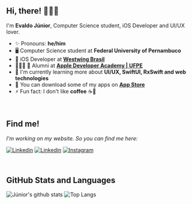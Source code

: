## Hi, there! 🤙👋🌈

I'm  **Evaldo Júnior**, Computer Science student, iOS Developer and UI/UX lover.

- ✨ Pronouns: **he/him**
- 🖥 Computer Science student at **Federal University of Pernambuco** 
- 💚 iOS Developer at [**Westwing Brasil**](https://www.instagram.com/westwingbr/?hl=pt)
- 🧑🏻‍💻  Alumni at [**Apple Developer Academy | UFPE**](https://www.developeracademy.cin.ufpe.br)
- 🧠 I'm currently learning more about **UI/UX, SwiftUI, RxSwift and web technologies**
- 📲 You can download some of my apps on [**App Store**](https://apps.apple.com/us/developer/evaldo-garcia-de-souza-junior/id1530488429)
- ⚡ Fun fact: I don't like **coffee** ☕️🤪

<br />

## Find me!
<i> I'm working on my website. So you can find me here: </i>

[![Linkedin](https://img.shields.io/badge/Evaldo%20Júnior-232323?style=for-the-badge&logo=appstore&logoColor=F5F5F5)](https://apps.apple.com/us/developer/evaldo-garcia-de-souza-junior/id1530488429)
[![Linkedin](https://img.shields.io/badge/Evaldo%20Júnior-232323?style=for-the-badge&logo=linkedin&logoColor=F5F5F5)](https://www.linkedin.com/in/evalldojunior/)
[![Instagram](https://img.shields.io/badge/@evalldojunior-232323?style=for-the-badge&logo=instagram&logoColor=F5F5F5)](https://www.instagram.com/evalldojunior/)

<br />

## GitHub Stats and Languages

![Júnior's github stats](https://github-readme-stats.vercel.app/api?username=evalldojunior&count_private=true&show_icons=true&hide=stars&theme=graywhite) ![Top Langs](https://github-readme-stats.vercel.app/api/top-langs/?username=evalldojunior&layout=compact&theme=graywhite)
